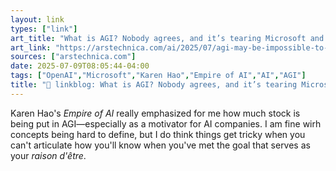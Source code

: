 ```yaml
---
layout: link
types: ["link"]
art_title: "What is AGI? Nobody agrees, and it’s tearing Microsoft and OpenAI apart."
art_link: "https://arstechnica.com/ai/2025/07/agi-may-be-impossible-to-define-and-thats-a-multibillion-dollar-problem/"
sources: ["arstechnica.com"]
date: 2025-07-09T08:05:44-04:00
tags: ["OpenAI","Microsoft","Karen Hao","Empire of AI","AI","AGI"]
title: "🔗 linkblog: What is AGI? Nobody agrees, and it’s tearing Microsoft and OpenAI apart."
---
```

Karen Hao's *Empire of AI* really emphasized for me how much stock is being put in AGI—especially as a motivator for AI companies. I am fine wirh concepts being hard to define, but I do think things get tricky when you can't articulate how you'll know when you've met the goal that serves as your *raison d'être*.